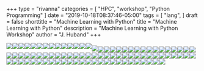 +++
type = "rivanna"
categories = [
  "HPC",
  "workshop",
  "Python Programming"
]
date = "2019-10-18T08:37:46-05:00"
tags = [
  "lang",
]
draft = false
shorttitle = "Machine Learning with Python"
title = "Machine Learning with Python"
description = "Machine Learning with Python Workshop"
author = "J. Huband"
+++





<img style="float: left;" src="/images/Images/Slide1.JPG"></img>



<img style="float: left;" src="/images/Images/Slide2.JPG"></img>



<img style="float: left;" src="/images/Images/Slide3.JPG"></img>



<img style="float: left;" src="/images/Images/Slide4.JPG"></img>



<img style="float: left;" src="/images/Images/Slide5.JPG"></img>



<img style="float: left;" src="/images/Images/Slide6.JPG"></img>



<img style="float: left;" src="/images/Images/Slide7.JPG"></img>



<img style="float: left;" src="/images/Images/Slide8.JPG"></img>



<img style="float: left;" src="/images/Images/Slide9.JPG"></img>



<img style="float: left;" src="/images/Images/Slide10.JPG"></img>



<img style="float: left;" src="/images/Images/Slide12.JPG"></img>



<img style="float: left;" src="/images/Images/Slide13.JPG"></img>



<img style="float: left;" src="/images/Images/Slide14.JPG"></img>



<img style="float: left;" src="/images/Images/Slide16.JPG"></img>


##### <img style="float: left;" src="/images/Images/Slide16.JPG"></img>



<img style="float: left;" src="/images/Images/Slide17.JPG"></img>



<img style="float: left;" src="/images/Images/Slide18.JPG"></img>



<img style="float: left;" src="/images/Images/Slide19.JPG"></img>



<img style="float: left;" src="/images/Images/Slide20.JPG"></img>



<img style="float: left;" src="/images/Images/Slide21.JPG"></img>



<img style="float: left;" src="/images/Images/Slide22.JPG"></img>



<img style="float: left;" src="/images/Images/Slide23.JPG"></img>



<img style="float: left;" src="/images/Images/Slide24.JPG"></img>



<img style="float: left;" src="/images/Images/Slide25.JPG"></img>



<img style="float: left;" src="/images/Images/Slide26.JPG"></img>



<img style="float: left;" src="/images/Images/Slide27.JPG"></img>



<img style="float: left;" src="/images/Images/Slide28.JPG"></img>



<img style="float: left;" src="/images/Images/Slide29.JPG"></img>



<img style="float: left;" src="/images/Images/Slide30.JPG"></img>



<img style="float: left;" src="/images/Images/Slide31.JPG"></img>



<img style="float: left;" src="/images/Images/Slide32.JPG"></img>



<img style="float: left;" src="/images/Images/Slide33.JPG"></img>



<img style="float: left;" src="/images/Images/Slide34.JPG"></img>



<img style="float: left;" src="/images/Images/Slide35.JPG"></img>



<img style="float: left;" src="/images/Images/Slide36.JPG"></img>



<img style="float: left;" src="/images/Images/Slide37.JPG"></img>



<img style="float: left;" src="/images/Images/Slide38.JPG"></img>



<img style="float: left;" src="/images/Images/Slide39.JPG"></img>



<img style="float: left;" src="/images/Images/Slide40.JPG"></img>



<img style="float: left;" src="/images/Images/Slide41.JPG"></img>



<img style="float: left;" src="/images/Images/Slide42.JPG"></img>



<img style="float: left;" src="/images/Images/Slide43.JPG"></img>



<img style="float: left;" src="/images/Images/Slide44.JPG"></img>



<img style="float: left;" src="/images/Images/Slide45.JPG"></img>



<img style="float: left;" src="/images/Images/Slide46.JPG"></img>



<img style="float: left;" src="/images/Images/Slide47.JPG"></img>



<img style="float: left;" src="/images/Images/Slide48.JPG"></img>



<img style="float: left;" src="/images/Images/Slide49.JPG"></img>



<img style="float: left;" src="/images/Images/Slide50.JPG"></img>



<img style="float: left;" src="/images/Images/Slide51.JPG"></img>



<img style="float: left;" src="/images/Images/Slide52.JPG"></img>



<img style="float: left;" src="/images/Images/Slide53.JPG"></img>



<img style="float: left;" src="/images/Images/Slide54.JPG"></img>



<img style="float: left;" src="/images/Images/Slide55.JPG"></img>



<img style="float: left;" src="/images/Images/Slide56.JPG"></img>



<img style="float: left;" src="/images/Images/Slide57.JPG"></img>



<img style="float: left;" src="/images/Images/Slide58.JPG"></img>



<img style="float: left;" src="/images/Images/Slide59.JPG"></img>



<img style="float: left;" src="/images/Images/Slide60.JPG"></img>



<img style="float: left;" src="/images/Images/Slide61.JPG"></img>



<img style="float: left;" src="/images/Images/Slide62.JPG"></img>



<img style="float: left;" src="/images/Images/Slide63.JPG"></img>



<img style="float: left;" src="/images/Images/Slide64.JPG"></img>



<img style="float: left;" src="/images/Images/Slide66.JPG"></img>



<img style="float: left;" src="/images/Images/Slide67.JPG"></img>



<img style="float: left;" src="/images/Images/Slide68.JPG"></img>



<img style="float: left;" src="/images/Images/Slide69.JPG"></img>



<img style="float: left;" src="/images/Images/Slide70.JPG"></img>



<img style="float: left;" src="/images/Images/Slide71.JPG"></img>



<img style="float: left;" src="/images/Images/Slide72.JPG"></img>



<img style="float: left;" src="/images/Images/Slide73.JPG"></img>



<img style="float: left;" src="/images/Images/Slide74.JPG"></img>



<img style="float: left;" src="/images/Images/Slide75.JPG"></img>



<img style="float: left;" src="/images/Images/Slide76.JPG"></img>



<img style="float: left;" src="/images/Images/Slide77.JPG"></img>



<img style="float: left;" src="/images/Images/Slide78.JPG"></img>



<img style="float: left;" src="/images/Images/Slide79.JPG"></img>



<img style="float: left;" src="/images/Images/Slide80.JPG"></img>



<img style="float: left;" src="/images/Images/Slide80.JPG"></img>



<img style="float: left;" src="/images/Images/Slide81.JPG"></img>



<img style="float: left;" src="/images/Images/Slide82.JPG"></img>



<img style="float: left;" src="/images/Images/Slide83.JPG"></img>



<img style="float: left;" src="/images/Images/Slide84.JPG"></img>



<img style="float: left;" src="/images/Images/Slide85.JPG"></img>



<img style="float: left;" src="/images/Images/Slide86.JPG"></img>



<img style="float: left;" src="/images/Images/Slide87.JPG"></img>



<img style="float: left;" src="/images/Images/Slide88.JPG"></img>



<img style="float: left;" src="/images/Images/Slide89.JPG"></img>

